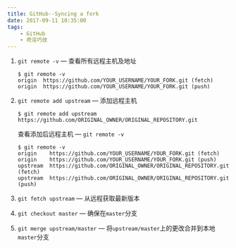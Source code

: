 ```yaml
---
title: GitHub--Syncing a fork
date: 2017-09-11 10:35:00
tags:
	- GitHub
	- 奇淫巧技
---
```


1. `git remote -v` — 查看所有远程主机及地址

   ```
   $ git remote -v
   origin  https://github.com/YOUR_USERNAME/YOUR_FORK.git (fetch)
   origin  https://github.com/YOUR_USERNAME/YOUR_FORK.git (push)
   ```

2. `git remote add upstream` — 添加远程主机

   ```
   $ git remote add upstream https://github.com/ORIGINAL_OWNER/ORIGINAL_REPOSITORY.git
   ```

   查看添加后远程主机 — `git remote -v`

   ```
   $ git remote -v
   origin    https://github.com/YOUR_USERNAME/YOUR_FORK.git (fetch)
   origin    https://github.com/YOUR_USERNAME/YOUR_FORK.git (push)
   upstream  https://github.com/ORIGINAL_OWNER/ORIGINAL_REPOSITORY.git (fetch)
   upstream  https://github.com/ORIGINAL_OWNER/ORIGINAL_REPOSITORY.git (push)
   ```

   <!-- more -->

3. `git fetch upstream` — 从远程获取最新版本

4. `git checkout master` — 确保在`master`分支

5. `git merge upstream/master` — 将`upstream/master`上的更改合并到本地`master`分支